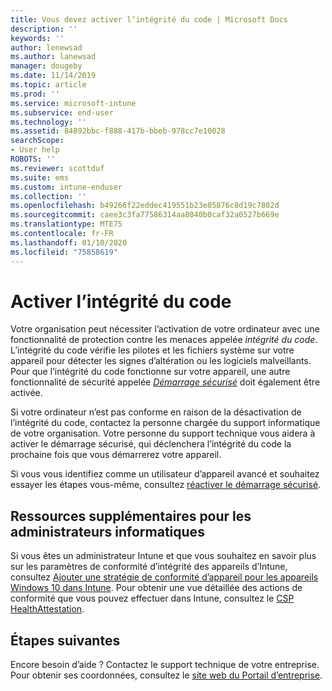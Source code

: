 ```yaml
---
title: Vous devez activer l’intégrité du code | Microsoft Docs
description: ''
keywords: ''
author: lenewsad
ms.author: lanewsad
manager: dougeby
ms.date: 11/14/2019
ms.topic: article
ms.prod: ''
ms.service: microsoft-intune
ms.subservice: end-user
ms.technology: ''
ms.assetid: 84892bbc-f888-417b-bbeb-978cc7e10028
searchScope:
- User help
ROBOTS: ''
ms.reviewer: scottduf
ms.suite: ems
ms.custom: intune-enduser
ms.collection: ''
ms.openlocfilehash: b49266f22eddec419551b23e05876c8d19c7802d
ms.sourcegitcommit: caee3c3fa77586314aa8040b0caf32a0527b669e
ms.translationtype: MTE75
ms.contentlocale: fr-FR
ms.lasthandoff: 01/10/2020
ms.locfileid: "75858619"
---
```

# <a name="enable-code-integrity"></a>Activer l’intégrité du code

Votre organisation peut nécessiter l’activation de votre ordinateur avec une fonctionnalité de protection contre les menaces appelée *intégrité du code*. L’intégrité du code vérifie les pilotes et les fichiers système sur votre appareil pour détecter les signes d’altération ou les logiciels malveillants. Pour que l’intégrité du code fonctionne sur votre appareil, une autre fonctionnalité de sécurité appelée [*Démarrage sécurisé*](https://docs.microsoft.com/windows/security/information-protection/secure-the-windows-10-boot-process#secure-boot) doit également être activée.

Si votre ordinateur n’est pas conforme en raison de la désactivation de l’intégrité du code, contactez la personne chargée du support informatique de votre organisation. Votre personne du support technique vous aidera à activer le démarrage sécurisé, qui déclenchera l’intégrité du code la prochaine fois que vous démarrerez votre appareil. 

Si vous vous identifiez comme un utilisateur d’appareil avancé et souhaitez essayer les étapes vous-même, consultez [réactiver le démarrage sécurisé](https://docs.microsoft.com/windows-hardware/manufacture/desktop/disabling-secure-boot#re-enable-secure-boot).

## <a name="additional-resources-for-it-administrators"></a>Ressources supplémentaires pour les administrateurs informatiques

Si vous êtes un administrateur Intune et que vous souhaitez en savoir plus sur les paramètres de conformité d’intégrité des appareils d’Intune, consultez [Ajouter une stratégie de conformité d’appareil pour les appareils Windows 10 dans Intune](https://docs.microsoft.com/intune/protect/compliance-policy-create-windows). Pour obtenir une vue détaillée des actions de conformité que vous pouvez effectuer dans Intune, consultez le [CSP HealthAttestation](https://docs.microsoft.com/windows/client-management/mdm/healthattestation-csp#step-8-take-appropriate-policy-action-based-on-evaluation-results).  

## <a name="next-steps"></a>Étapes suivantes

Encore besoin d’aide ? Contactez le support technique de votre entreprise. Pour obtenir ses coordonnées, consultez le [site web du Portail d’entreprise](https://go.microsoft.com/fwlink/?linkid=2010980).
